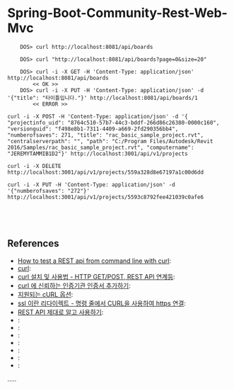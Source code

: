 Spring-Boot-Community-Rest-Web-Mvc
==================================

```
	DOS> curl http://localhost:8081/api/boards
	
	DOS> curl "http://localhost:8081/api/boards?page=0&size=20"
	
	DOS> curl -i -X GET -H 'Content-Type: application/json' http://localhost:8081/api/boards
		<< OK >>
	DOS> curl -i -X PUT -H 'Content-Type: application/json' -d '{"title": "타이틀입니다."}' http://localhost:8081/api/boards/1
		<< ERROR >>

curl -i -X POST -H 'Content-Type: application/json' -d '{ "projectinfo_uid": "8764c510-57b7-44c3-bddf-266d86c26380-0000c160", "versionguid": "f498e8b1-7311-4409-a669-2fd290356bb4", "numberofsaves": 271, "title": "rac_basic_sample_project.rvt", "centralserverpath": "", "path": "C:/Program Files/Autodesk/Revit 2016/Samples/rac_basic_sample_project.rvt", "computername": "JEREMYTAMMIB1D2"}' http://localhost:3001/api/v1/projects

curl -i -X DELETE http://localhost:3001/api/v1/projects/559a328d8e67197a1c00d6dd

curl -i -X PUT -H 'Content-Type: application/json' -d '{"numberofsaves": "272"}' http://localhost:3001/api/v1/projects/5593c8792fee421039c0afe6





```



References
----------
- [How to test a REST api from command line with curl](http://www.codingpedia.org/ama/how-to-test-a-rest-api-from-command-line-with-curl/ ""):
- [curl](https://www.lesstif.com/display/WS/curl ""):
- [curl 설치 및 사용법 - HTTP GET/POST, REST API 연계등](https://www.lesstif.com/pages/viewpage.action?pageId=14745703 ""):
- [curl 에 신뢰하는 인증기관 인증서 추가하기](https://www.lesstif.com/pages/viewpage.action?pageId=15892500 ""):
- [지원되는 cURL 옵션](https://fmhelp.filemaker.com/help/16/fmp/ko/index.html#page/FMP_Help/curl-options.html ""):
- [ssl 이란 리다이렉트 - 명령 줄에서 CURL을 사용하여 https 연결](https://code.i-harness.com/ko-kr/q/99cddb ""):
- [REST API 제대로 알고 사용하기](https://meetup.toast.com/posts/92 ""):
- []( ""):
- []( ""):
- []( ""):
- []( ""):
- []( ""):
- []( ""):
- []( ""):


.....

